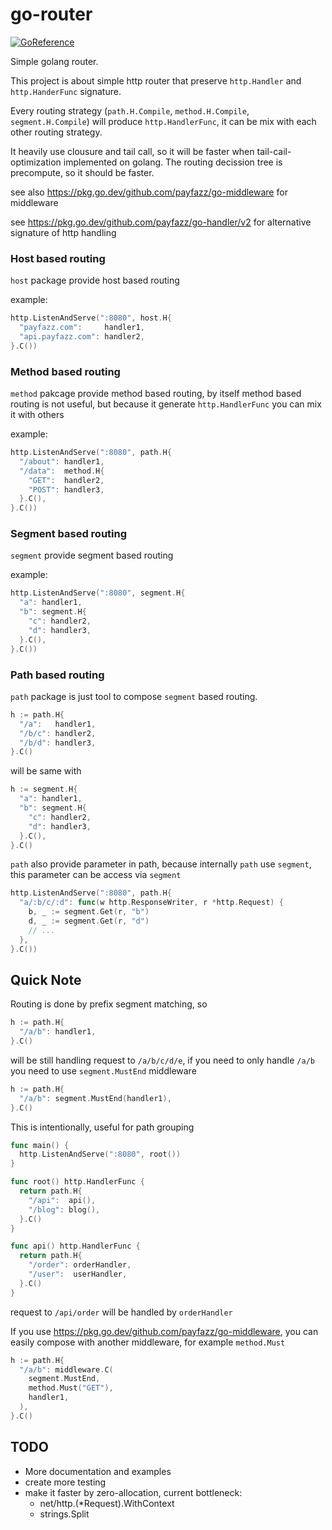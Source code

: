 # go-router

[![GoReference](https://pkg.go.dev/badge/github.com/payfazz/go-router)](https://pkg.go.dev/github.com/payfazz/go-router)

Simple golang router.

This project is about simple http router that preserve `http.Handler` and
`http.HanderFunc` signature.

Every routing strategy (`path.H.Compile`, `method.H.Compile`,
`segment.H.Compile`) will produce `http.HandlerFunc`,
it can be mix with each other routing strategy.

It heavily use clousure and tail call, so it will be faster when
tail-cail-optimization implemented on golang. The routing decission tree is
precompute, so it should be faster.

see also https://pkg.go.dev/github.com/payfazz/go-middleware for middleware

see https://pkg.go.dev/github.com/payfazz/go-handler/v2 for alternative
signature of http handling

### Host based routing

`host` package provide host based routing

example:

```go
http.ListenAndServe(":8080", host.H{
  "payfazz.com":     handler1,
  "api.payfazz.com": handler2,
}.C())
```

### Method based routing

`method` pakcage provide method based routing, by itself method based routing is
not useful, but because it generate `http.HandlerFunc` you can mix it with
others

example:

```go
http.ListenAndServe(":8080", path.H{
  "/about": handler1,
  "/data":  method.H{
    "GET":  handler2,
    "POST": handler3,
  }.C(),
}.C())
```

### Segment based routing

`segment` provide segment based routing

example:

```go
http.ListenAndServe(":8080", segment.H{
  "a": handler1,
  "b": segment.H{
    "c": handler2,
    "d": handler3,
  }.C(),
}.C())
```

### Path based routing

`path` package is just tool to compose `segment` based routing.

```go
h := path.H{
  "/a":   handler1,
  "/b/c": handler2,
  "/b/d": handler3,
}.C()
```

will be same with

```go
h := segment.H{
  "a": handler1,
  "b": segment.H{
    "c": handler2,
    "d": handler3,
  }.C(),
}.C()
```

`path` also provide parameter in path, because internally `path` use `segment`,
this parameter can be access via `segment`

```go
http.ListenAndServe(":8080", path.H{
  "a/:b/c/:d": func(w http.ResponseWriter, r *http.Request) {
    b, _ := segment.Get(r, "b")
    d, _ := segment.Get(r, "d")
    // ...
  },
}.C())
```

## Quick Note

Routing is done by prefix segment matching, so

```go
h := path.H{
  "/a/b": handler1,
}.C()
```

will be still handling request to `/a/b/c/d/e`, if you need to only handle
`/a/b` you need to use `segment.MustEnd` middleware

```go
h := path.H{
  "/a/b": segment.MustEnd(handler1),
}.C()
```

This is intentionally, useful for path grouping

```go
func main() {
  http.ListenAndServe(":8080", root())
}

func root() http.HandlerFunc {
  return path.H{
    "/api":  api(),
    "/blog": blog(),
  }.C()
}

func api() http.HandlerFunc {
  return path.H{
    "/order": orderHandler,
    "/user":  userHandler,
  }.C()
}
```

request to `/api/order` will be handled by `orderHandler`

If you use https://pkg.go.dev/github.com/payfazz/go-middleware, you can easily
compose with another middleware, for example `method.Must`

```go
h := path.H{
  "/a/b": middleware.C(
    segment.MustEnd,
    method.Must("GET"),
    handler1,
  ),
}.C()
```

## TODO

- More documentation and examples
- create more testing
- make it faster by zero-allocation, current bottleneck:
  - net/http.(*Request).WithContext
  - strings.Split
